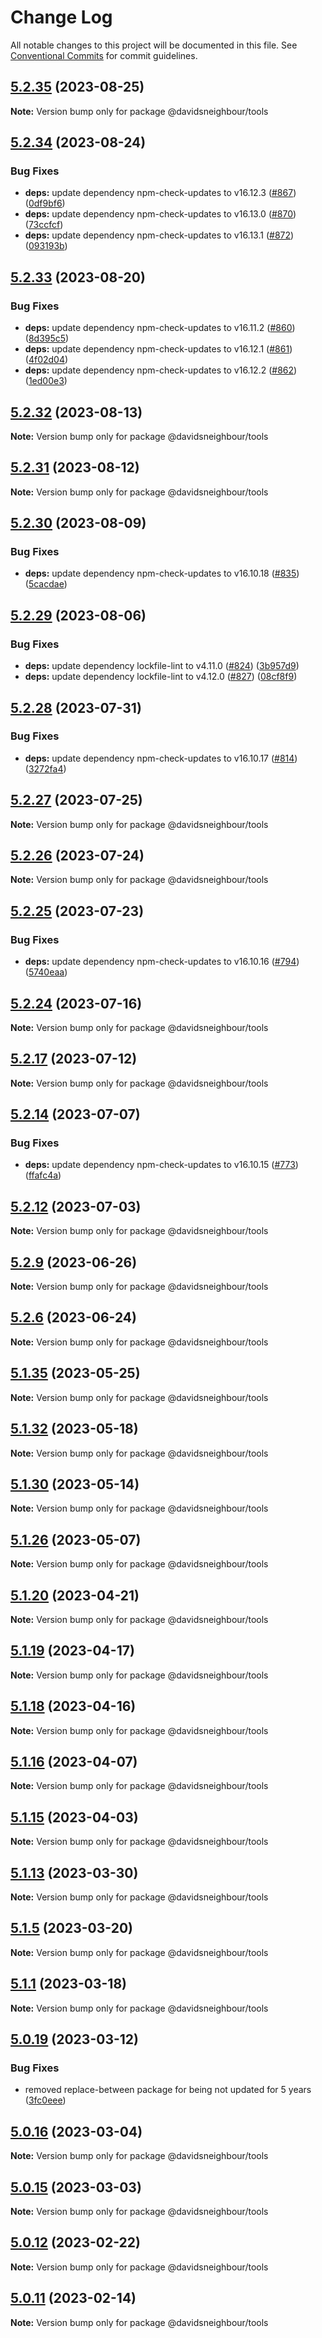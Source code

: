 # Change Log

All notable changes to this project will be documented in this file.
See [Conventional Commits](https://conventionalcommits.org) for commit guidelines.

## [5.2.35](https://github.com/davidsneighbour/configurations/compare/v5.2.34...v5.2.35) (2023-08-25)

**Note:** Version bump only for package @davidsneighbour/tools





## [5.2.34](https://github.com/davidsneighbour/configurations/compare/v5.2.33...v5.2.34) (2023-08-24)


### Bug Fixes

* **deps:** update dependency npm-check-updates to v16.12.3 ([#867](https://github.com/davidsneighbour/configurations/issues/867)) ([0df9bf6](https://github.com/davidsneighbour/configurations/commit/0df9bf62f6b640fe3d723da212dddfb087fee052))
* **deps:** update dependency npm-check-updates to v16.13.0 ([#870](https://github.com/davidsneighbour/configurations/issues/870)) ([73ccfcf](https://github.com/davidsneighbour/configurations/commit/73ccfcf01ea8c0af4a970f72a323822cd5b7fd40))
* **deps:** update dependency npm-check-updates to v16.13.1 ([#872](https://github.com/davidsneighbour/configurations/issues/872)) ([093193b](https://github.com/davidsneighbour/configurations/commit/093193b9659f115328b46cb5942d1dc91d1271ef))





## [5.2.33](https://github.com/davidsneighbour/configurations/compare/v5.2.32...v5.2.33) (2023-08-20)


### Bug Fixes

* **deps:** update dependency npm-check-updates to v16.11.2 ([#860](https://github.com/davidsneighbour/configurations/issues/860)) ([8d395c5](https://github.com/davidsneighbour/configurations/commit/8d395c52600f8bb99f92e7a31b3b4a0891f9aada))
* **deps:** update dependency npm-check-updates to v16.12.1 ([#861](https://github.com/davidsneighbour/configurations/issues/861)) ([4f02d04](https://github.com/davidsneighbour/configurations/commit/4f02d041fa0859a590a7d3e1611a7b910ba20542))
* **deps:** update dependency npm-check-updates to v16.12.2 ([#862](https://github.com/davidsneighbour/configurations/issues/862)) ([1ed00e3](https://github.com/davidsneighbour/configurations/commit/1ed00e32b39c8b679d6dce83f13b642a505d7bad))





## [5.2.32](https://github.com/davidsneighbour/configurations/compare/v5.2.31...v5.2.32) (2023-08-13)

**Note:** Version bump only for package @davidsneighbour/tools





## [5.2.31](https://github.com/davidsneighbour/configurations/compare/v5.2.30...v5.2.31) (2023-08-12)

**Note:** Version bump only for package @davidsneighbour/tools





## [5.2.30](https://github.com/davidsneighbour/configurations/compare/v5.2.29...v5.2.30) (2023-08-09)


### Bug Fixes

* **deps:** update dependency npm-check-updates to v16.10.18 ([#835](https://github.com/davidsneighbour/configurations/issues/835)) ([5cacdae](https://github.com/davidsneighbour/configurations/commit/5cacdae374e9e17673d07d3effdbe7318d148356))





## [5.2.29](https://github.com/davidsneighbour/configurations/compare/v5.2.28...v5.2.29) (2023-08-06)


### Bug Fixes

* **deps:** update dependency lockfile-lint to v4.11.0 ([#824](https://github.com/davidsneighbour/configurations/issues/824)) ([3b957d9](https://github.com/davidsneighbour/configurations/commit/3b957d9863a011447ee1a0093e1624766e9d3745))
* **deps:** update dependency lockfile-lint to v4.12.0 ([#827](https://github.com/davidsneighbour/configurations/issues/827)) ([08cf8f9](https://github.com/davidsneighbour/configurations/commit/08cf8f9f6c5adb45ed6275199ad952fa6b5a8a2e))





## [5.2.28](https://github.com/davidsneighbour/configurations/compare/v5.2.27...v5.2.28) (2023-07-31)


### Bug Fixes

* **deps:** update dependency npm-check-updates to v16.10.17 ([#814](https://github.com/davidsneighbour/configurations/issues/814)) ([3272fa4](https://github.com/davidsneighbour/configurations/commit/3272fa40478c823ec7170388fb4fb2d22a20a42b))





## [5.2.27](https://github.com/davidsneighbour/configurations/compare/v5.2.26...v5.2.27) (2023-07-25)

**Note:** Version bump only for package @davidsneighbour/tools





## [5.2.26](https://github.com/davidsneighbour/configurations/compare/v5.2.25...v5.2.26) (2023-07-24)

**Note:** Version bump only for package @davidsneighbour/tools





## [5.2.25](https://github.com/davidsneighbour/configurations/compare/v5.2.24...v5.2.25) (2023-07-23)


### Bug Fixes

* **deps:** update dependency npm-check-updates to v16.10.16 ([#794](https://github.com/davidsneighbour/configurations/issues/794)) ([5740eaa](https://github.com/davidsneighbour/configurations/commit/5740eaadbdce84f73af39e7e9afbbf6e849ae6f1))





## [5.2.24](https://github.com/davidsneighbour/configurations/compare/v5.2.23...v5.2.24) (2023-07-16)

**Note:** Version bump only for package @davidsneighbour/tools





## [5.2.17](https://github.com/davidsneighbour/configurations/compare/v5.2.16...v5.2.17) (2023-07-12)

**Note:** Version bump only for package @davidsneighbour/tools





## [5.2.14](https://github.com/davidsneighbour/configurations/compare/v5.2.13...v5.2.14) (2023-07-07)


### Bug Fixes

* **deps:** update dependency npm-check-updates to v16.10.15 ([#773](https://github.com/davidsneighbour/configurations/issues/773)) ([ffafc4a](https://github.com/davidsneighbour/configurations/commit/ffafc4a7b4b79082bba3246fb446f03001555cc1))





## [5.2.12](https://github.com/davidsneighbour/configurations/compare/v5.2.11...v5.2.12) (2023-07-03)

**Note:** Version bump only for package @davidsneighbour/tools





## [5.2.9](https://github.com/davidsneighbour/configurations/compare/v5.2.8...v5.2.9) (2023-06-26)

**Note:** Version bump only for package @davidsneighbour/tools





## [5.2.6](https://github.com/davidsneighbour/configurations/compare/v5.2.5...v5.2.6) (2023-06-24)

**Note:** Version bump only for package @davidsneighbour/tools





## [5.1.35](https://github.com/davidsneighbour/configurations/compare/v5.1.34...v5.1.35) (2023-05-25)

**Note:** Version bump only for package @davidsneighbour/tools





## [5.1.32](https://github.com/davidsneighbour/configurations/compare/v5.1.31...v5.1.32) (2023-05-18)

**Note:** Version bump only for package @davidsneighbour/tools





## [5.1.30](https://github.com/davidsneighbour/configurations/compare/v5.1.29...v5.1.30) (2023-05-14)

**Note:** Version bump only for package @davidsneighbour/tools





## [5.1.26](https://github.com/davidsneighbour/configurations/compare/v5.1.25...v5.1.26) (2023-05-07)

**Note:** Version bump only for package @davidsneighbour/tools





## [5.1.20](https://github.com/davidsneighbour/configurations/compare/v5.1.19...v5.1.20) (2023-04-21)

**Note:** Version bump only for package @davidsneighbour/tools





## [5.1.19](https://github.com/davidsneighbour/configurations/compare/v5.1.18...v5.1.19) (2023-04-17)

**Note:** Version bump only for package @davidsneighbour/tools





## [5.1.18](https://github.com/davidsneighbour/configurations/compare/v5.1.17...v5.1.18) (2023-04-16)

**Note:** Version bump only for package @davidsneighbour/tools





## [5.1.16](https://github.com/davidsneighbour/configurations/compare/v5.1.15...v5.1.16) (2023-04-07)

**Note:** Version bump only for package @davidsneighbour/tools





## [5.1.15](https://github.com/davidsneighbour/configurations/compare/v5.1.14...v5.1.15) (2023-04-03)

**Note:** Version bump only for package @davidsneighbour/tools





## [5.1.13](https://github.com/davidsneighbour/configurations/compare/v5.1.12...v5.1.13) (2023-03-30)

**Note:** Version bump only for package @davidsneighbour/tools





## [5.1.5](https://github.com/davidsneighbour/configurations/compare/v5.1.4...v5.1.5) (2023-03-20)

**Note:** Version bump only for package @davidsneighbour/tools





## [5.1.1](https://github.com/davidsneighbour/configurations/compare/v5.1.0...v5.1.1) (2023-03-18)

**Note:** Version bump only for package @davidsneighbour/tools





## [5.0.19](https://github.com/davidsneighbour/configurations/compare/v5.0.18...v5.0.19) (2023-03-12)


### Bug Fixes

* removed replace-between package for being not updated for 5 years ([3fc0eee](https://github.com/davidsneighbour/configurations/commit/3fc0eeea6d1cd0a5a93cf217bd9a2822138b892d))





## [5.0.16](https://github.com/davidsneighbour/configurations/compare/v5.0.15...v5.0.16) (2023-03-04)

**Note:** Version bump only for package @davidsneighbour/tools





## [5.0.15](https://github.com/davidsneighbour/configurations/compare/v5.0.14...v5.0.15) (2023-03-03)

**Note:** Version bump only for package @davidsneighbour/tools





## [5.0.12](https://github.com/davidsneighbour/configurations/compare/v5.0.11...v5.0.12) (2023-02-22)

**Note:** Version bump only for package @davidsneighbour/tools





## [5.0.11](https://github.com/davidsneighbour/configurations/compare/v5.0.10...v5.0.11) (2023-02-14)

**Note:** Version bump only for package @davidsneighbour/tools
